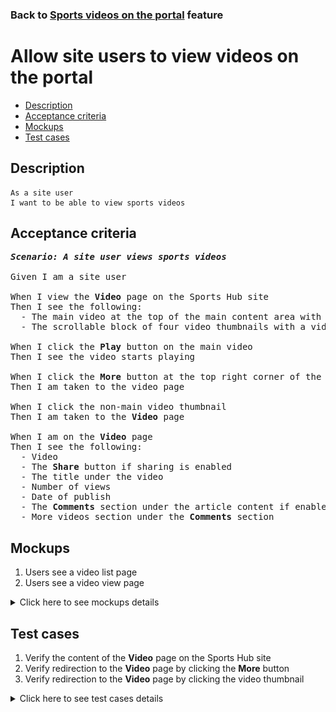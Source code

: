 ### Back to [Sports videos on the portal](../../) feature

# Allow site users to view videos on the portal

- [Description](#description)
- [Acceptance criteria](#acceptance-criteria)
- [Mockups](#mockups)
- [Test cases](#test-cases)

## Description

    As a site user
    I want to be able to view sports videos

## Acceptance criteria

<pre>
<b><i>Scenario: A site user views sports videos</i></b>

Given I am a site user

When I view the <b>Video</b> page on the Sports Hub site
Then I see the following:
  - The main video at the top of the main content area with the <b>More</b> button in the upper-right corner of the main video
  - The scrollable block of four video thumbnails with a video title

When I click the <b>Play</b> button on the main video
Then I see the video starts playing

When I click the <b>More</b> button at the top right corner of the main video
Then I am taken to the video page

When I click the non-main video thumbnail
Then I am taken to the <b>Video</b> page

When I am on the <b>Video</b> page
Then I see the following:
  - Video
  - The <b>Share</b> button if sharing is enabled
  - The title under the video
  - Number of views
  - Date of publish
  - The <b>Comments</b> section under the article content if enabled
  - More videos section under the <b>Comments</b> section
</pre>

## Mockups

1. Users see a video list page
2. Users see a video view page

<details>
  <summary>Click here to see mockups details</summary>

**1. Users see a video list page:**

![Users see a video list page](/products/sports_hub_portal/web_application_features/video_page/images/user_video_list_page.png)

**2. Users see a video view page:**

![Users see a video view page](/products/sports_hub_portal/web_application_features/video_page/images/user_video_view_page.png)

</details>

## Test cases

1. Verify the content of the <b>Video</b> page on the Sports Hub site
2. Verify redirection to the <b>Video</b> page by clicking the <b>More</b> button
3. Verify redirection to the <b>Video</b> page by clicking the video thumbnail

<details>
  <summary>Click here to see test cases details</summary>

### **#1. Verify the content of the Video page on the Sports Hub site**

|Preconditions|Steps|Expected result
--------------|-----|----------
|- Go to the <b>Video</b> page on the Sports Hub site|1) Observe the page|1) The <b>Video</b> page contains the following:</br>- The main video at the top of the main content area with the <b>More</b> button at the top right corner of a video</br>- The scrollable block consisting of four video thumbnails with video titles|


### **#2. Verify redirection to the Video page by clicking the More button**

|Preconditions|Steps|Expected result
--------------|-----|----------
|- Go to the <b>Video</b> page on the Sports Hub site|1) In the upper-right corner of the main video, click <b>More</b>|1) The user is redirected to the <b>Video</b> page|

### **#3. Verify redirection to the Video page by clicking the video thumbnail**

|Preconditions|Steps|Expected result
--------------|-----|----------
|- Go to the <b>Video</b> page on the Sports Hub site|1) Click non-main videos thumbnail|2) The user is redirected to the <b>Video</b> page|

</details>
